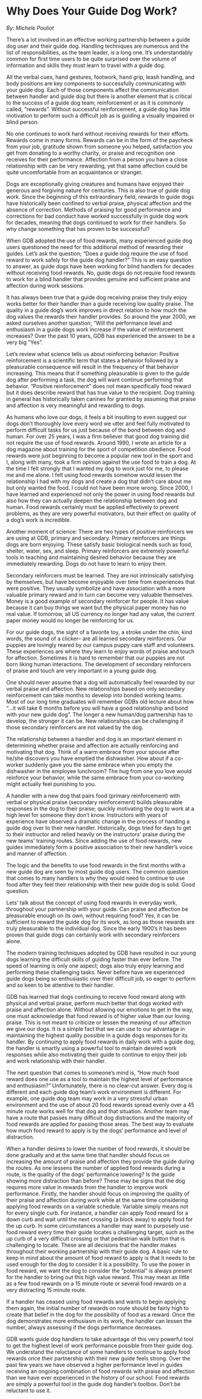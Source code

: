 # Why Does Your Guide Dog Work?

_By: Michele Pouliot_

There’s a lot involved in an effective working partnership between a guide dog user and their guide dog. Handling techniques are numerous and the list of responsibilities, as the team leader, is a long one. It’s understandably common for first time users to be quite surprised over the volume of information and skills they must learn to travel with a guide dog.

All the verbal cues, hand gestures, footwork, hand grip, leash handling, and body positions are key components to successfully communicating with your guide dog. Each of those components affect the communication between handler and guide dog but there is another element that is critical to the success of a guide dog team; reinforcement or as it is commonly called, “rewards”. Without successful reinforcement, a guide dog has little motivation to perform such a difficult job as is guiding a visually impaired or blind person.

No one continues to work hard without receiving rewards for their efforts. Rewards come in many forms. Rewards can be in the form of the paycheck from your job, gratitude shown from someone you helped, satisfaction you get from donating to a worthy charity, or praise and recognition one receives for their performance.  Affection from a person you have a close relationship with can be very rewarding, yet that same affection could be quite uncomfortable from an acquaintance or stranger.

Dogs are exceptionally giving creatures and humans have enjoyed their generous and forgiving nature for centuries. This is also true of guide dog work. Since the beginning of this extraordinary field, rewards to guide dogs have historically been confined to verbal praise, physical affection and the absence of correction. Methods of praising for good performance and corrections for bad conduct have worked successfully in guide dog work for decades, meaning that dogs continued to work for their handlers. So why change something that has proven to be successful?

When GDB adopted the use of food rewards, many experienced guide dog users questioned the need for this additional method of rewarding their guides. Let’s ask the question; “Does a guide dog require the use of food reward to work safely for the guide dog handler?”  This is an easy question to answer, as guide dogs have been working for blind handlers for decades without receiving food rewards. No, guide dogs do not require food rewards to work for a blind handler that provides genuine and sufficient praise and affection during work sessions.

It has always been true that a guide dog receiving praise they truly enjoy works better for their handler than a guide receiving low quality praise. The quality in a guide dog’s work improves in direct relation to how much the dog values the rewards their handler provides.  So around the year 2000, we asked ourselves another question; “Will the performance level and enthusiasm in a guide dogs work increase if the value of reinforcement increases? Over the past 10 years, GDB has experienced the answer to be a very big “Yes”. 

Let’s review what science tells us about reinforcing behavior: Positive reinforcement is a scientific term that states a behavior followed by a pleasurable consequence will result in the frequency of that behavior increasing. This means that if something pleasurable is given to the guide dog after performing a task, the dog will want continue performing that behavior. “Positive reinforcement” does not mean specifically food reward but it does describe reward that has true value to the recipient. Dog training in general has historically taken canines for granted by assuming that praise and affection is very meaningful and rewarding to dogs. 

As humans who love our dogs, it feels a bit insulting to even suggest our dogs don’t thoroughly love every word we utter and feel fully motivated to perform difficult tasks for us just because of the bond between dog and human.  For over 25 years, I was a firm believer that good dog training did not require the use of food rewards. Around 1990, I wrote an article for a dog magazine about training for the sport of competition obedience. Food rewards were just beginning to become a popular new tool in the sport and I, along with many, took a firm opinion against the use food to train a dog. At the time I felt strongly that I wanted my dog to work just for me, to please me and me alone. I felt using food rewards somehow would lessen the relationship I had with my dogs and create a dog that didn’t care about me but only wanted the food. I could not have been more wrong. Since 2000, I have learned and experienced not only the power in using food rewards but also how they can actually deepen the relationship between dog and human. Food rewards certainly must be applied effectively to prevent problems, as they are very powerful motivators, but their effect on quality of a dog’s work is incredible.

Another moment of science: There are two types of positive reinforcers we are using at GDB, primary and secondary. Primary reinforcers are things dogs are born enjoying. These satisfy basic biological needs such as food, shelter, water, sex, and sleep. Primary reinforcers are extremely powerful tools in teaching and maintaining desired behavior because they are immediately rewarding. Dogs do not have to learn to enjoy them. 

Secondary reinforcers must be learned. They are not intrinsically satisfying by themselves, but have become enjoyable over time from experiences that were positive. They usually symbolize and have association with a more valuable primary reward and in turn can become very valuable themselves. Money is a good example of secondary reinforcer for people. It has value because it can buy things we want but the physical paper money has no real value. If tomorrow, all US currency no longer had any value, the current paper money would no longer be reinforcing for us. 

For our guide dogs, the sight of a favorite toy, a stroke under the chin, kind words, the sound of a clicker– are all learned secondary reinforcers. Our puppies are lovingly reared by our campus puppy care staff and volunteers. These experiences are where they learn to enjoy words of praise and touch for affection. Sometimes it is hard to remember that our puppies are not born liking human interactions. The development of secondary reinforcers of praise and touch are very important in a young guide dog.

One should never assume that a dog will automatically feel rewarded by our verbal praise and affection. New relationships based on only secondary reinforcement can take months to develop into bonded working teams. Most of our long time graduates will remember GDBs old lecture about how “…it will take 6 months before you will have a good relationship and bond with your new guide dog”. The longer a new human/dog partnership has to develop, the stronger it can be. New relationships can be challenging if those secondary reinforcers are not valued by the dog. 

The relationship between a handler and dog is an important element in determining whether praise and affection are actually reinforcing and motivating that dog. Think of a warm embrace from your spouse after he/she discovers you have emptied the dishwasher. How about if a co-worker suddenly gave you the same embrace when you empty the dishwasher in the employee lunchroom? The hug from one you love would reinforce your behavior, while the same embrace from your co-working might actually feel punishing to you. 

A handler with a new dog that pairs food (primary reinforcement) with verbal or physical praise (secondary reinforcement) builds pleasurable responses in the dog to their praise; quickly motivating the dog to work at a high level for someone they don’t know. Instructors with years of experience have observed a dramatic change in the process of handing a guide dog over to their new handler. Historically, dogs tried for days to get to their instructor and relied heavily on the instructors’ praise during the new teams’ training routes. Since adding the use of food rewards, new guides immediately form a positive association to their new handler’s voice and manner of affection. 

The logic and the benefits to use food rewards in the first months with a new guide dog are seen by most guide dog users. The common question that comes to many handlers is why they would need to continue to use food after they feel their relationship with their new guide dog is solid. Good question.

Lets’ talk about the concept of using food rewards in everyday work, throughout your partnership with your guide. Can praise and affection be pleasurable enough on its own, without requiring food? Yes, it can be sufficient to reward the guide dog for its work, as long as those rewards are truly pleasurable to the individual dog. Since the early 1900’s it has been proven that guide dogs can certainly work with secondary reinforcers alone.

The modern training techniques adopted by GDB have resulted in our young dogs learning the difficult skills of guiding faster than ever before. The speed of learning is only one aspect; dogs also truly enjoy learning and performing these challenging tasks. Never before have we experienced guide dogs being so enthusiastic over their difficult job, so eager to perform and so keen to be attentive to their handler.

GDB has learned that dogs continuing to receive food reward along with physical and verbal praise, perform much better that dogs worked with praise and affection alone. Without allowing our emotions to get in the way, one must acknowledge that food reward is of higher value than our loving praise. This is not meant to criticize or lessen the meaning of our affection we give our dogs. It is a simple fact that we can use to our advantage in maintaining the highest quality possible in a guide dogs responses for its handler.  By continuing to apply food rewards in daily work with a guide dog, the handler is smartly using a powerful tool to maintain desired work responses while also motivating their guide to continue to enjoy their job and work relationship with their handler.

The next question that comes to someone’s mind is, “How much food reward does one use as a tool to maintain the highest level of performance and enthusiasm?” Unfortunately, there is no clear-cut answer. Every dog is different and each guide dog team’s work environment is different. For example, one guide dog team may work in a very stressful urban environment and the use of about 20 food rewards spread evenly over a 45 minute route works well for that dog and that situation. Another team may have a route that passes many difficult dog distractions and the majority of food rewards are applied for passing those areas. The best way to evaluate how much food reward to apply is by the dogs’ performance and level of distraction. 

When a handler desires to lower the number of food rewards, it should be done gradually and at the same time that handler should focus on increasing the amount of praise and affection they provide the guide during the routes. As one lessens the number of applied food rewards during a route, is the quality of the dogs’ performance lowering? Is the guide showing more distraction than before? These may be signs that the dog requires more value in rewards from the handler to improve work performance. Firstly, the handler should focus on improving the quality of their praise and affection during work while at the same time considering applying food rewards on a variable schedule. Variable simply means not for every single curb. For instance, a handler can apply food reward for a down curb and wait until the next crossing (a block away) to apply food for the up curb. In some circumstances a handler may want to purposely use food reward every time their guide locates a challenging target, such as the up curb of a very difficult crossing or that pedestrian walk button that is challenging to locate. These are all decisions that the handler makes throughout their working partnership with their guide dog. A basic rule to keep in mind about the amount of food reward to apply is that it needs to be used enough for the dog to consider it is a possibility. To use the power in food reward, we want the dog to consider the “potential” is always present for the handler to bring out this high value reward. This may mean as little as a few food rewards on a 15 minute route or several food rewards on a very distracting 15 minute route.

If a handler has ceased using food rewards and wants to begin applying them again, the initial number of rewards on route should be fairly high to create that belief in the dog for the possibility of food as a reward. Once the dog demonstrates more enthusiasm in its work, the handler can lessen the number, always assessing if the dogs performance decreases.

GDB wants guide dog handlers to take advantage of this very powerful tool to get the highest level of work performance possible from their guide dog. We understand the reluctance of some handlers to continue to apply food rewards once their partnership with their new guide feels strong. Over the past few years we have observed a higher performance level in guides receiving an ongoing combination of food rewards with praise and affection than we have ever experienced in the history of our school. Food rewards are simply a powerful tool in the guide dog handler’s toolbox. Don’t be reluctant to use it.  
